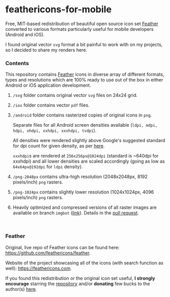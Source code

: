 # feathericons-for-mobile
Free, MIT-based redistribution of beautiful open source icon set [Feather](https://github.com/feathericons/feather) converted to various formats particularly useful for mobile developers (Android and iOS). 

I found original vector `svg` format a bit painful to work with on my projects, so I decided to share my renders here.


### Contents
This repository contains [Feather](https://github.com/feathericons/feather) icons in diverse array of different formats, types and resolutions which are 100% ready to use out of the box in either Android or iOS application development.


1. `/svg` folder contains original vector `svg` files on 24x24 grid.

2. `/ios` folder contains vector `pdf` files.

3. `/android` folder contains rasterized copies of original icons in `png`.

   Separate files for all Android screen densities available (`ldpi, mdpi, hdpi, xhdpi, xxhdpi, xxxhdpi, tvdpi`). 
   
   All densities were rendered slightly above Google's suggested standard for dpi count for given density, as per [here](https://developer.android.com/training/multiscreen/screendensities).

   `xxxhdpi`s are rendered at `256x256px@1024dpi` (standard is ~640dpi for xxxhdpi) and all lower densities are scaled accordingly (going as low as `64x64px@192dpi` for `ldpi` density).
   
4. `/png-2048px` contains ultra-high resolution (2048x2048px, 8192 pixels/inch) `png` rasters.
      
5. `/png-1024px` contains slightly lower resolution (1024x1024px, 4096 pixels/inch) `png` rasters.

6. Heavily optimized and compressed versions of all raster images are available on branch `imgbot` ([link](https://github.com/sharaquss/feathericons-for-mobile/tree/imgbot)). Details in the [pull request](https://github.com/sharaquss/feathericons-for-mobile/pull/1).


<br/>


### Feather
Original, live repo of Feather icons can be found here: https://github.com/feathericons/feather.

Website of the project showcasing all of the icons (with search function as well): https://feathericons.com.

If you found this redistribution or the original icon set useful, **I strongly encourage** starring the [repository](https://github.com/feathericons/feather) and/or **donating** few bucks to the author(s) [here](https://www.paypal.me/colebemis/5).
